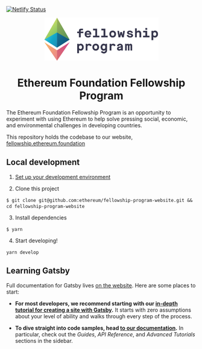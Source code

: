 [![Netlify Status](https://api.netlify.com/api/v1/badges/0c117ad4-cd27-49b6-b75e-81bd74ca6e8e/deploy-status)](https://app.netlify.com/sites/goofy-hermann-031648/deploys)

<p align="center">
  <img src="./src/images/fellowship-program-logo.png" width="60%" alt="Ethereum Foundation Fellowship Program">
</p>
<h1 align="center">
  Ethereum Foundation Fellowship Program
</h1>

The Ethereum Foundation Fellowship Program is an opportunity to experiment with using Ethereum to help solve pressing social, economic, and environmental challenges in developing countries.

This repository holds the codebase to our website, [fellowship.ethereum.foundation](https://fellowship.ethereum.foundation)

## Local development

1. [Set up your development environment](https://www.gatsbyjs.org/tutorial/part-zero/)

2. Clone this project

```
$ git clone git@github.com:ethereum/fellowship-program-website.git && cd fellowship-program-website

```

3. Install dependencies

```
$ yarn
```

4. Start developing!

```
yarn develop
```

## Learning Gatsby

Full documentation for Gatsby lives [on the website](https://www.gatsbyjs.org/). Here are some places to start:

- **For most developers, we recommend starting with our [in-depth tutorial for creating a site with Gatsby](https://www.gatsbyjs.org/tutorial/).** It starts with zero assumptions about your level of ability and walks through every step of the process.

- **To dive straight into code samples, head [to our documentation](https://www.gatsbyjs.org/docs/).** In particular, check out the _Guides_, _API Reference_, and _Advanced Tutorials_ sections in the sidebar.
